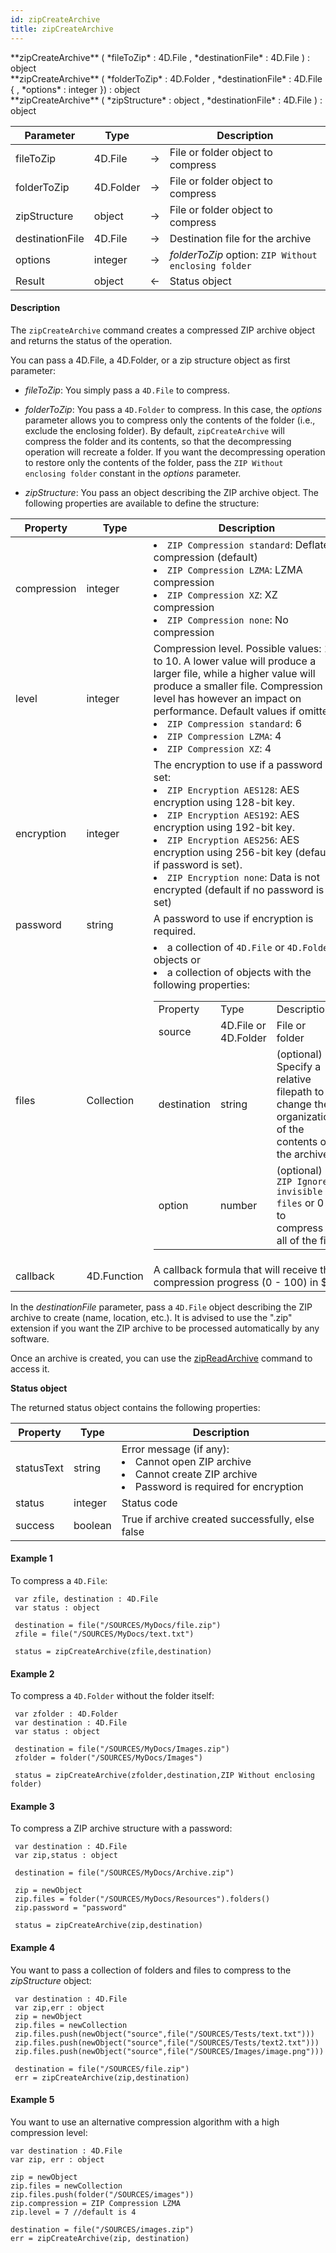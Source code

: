 ```yaml
---
id: zipCreateArchive
title: zipCreateArchive
---
```



<!-- REF #_command_.zipCreateArchive.Syntax -->**zipCreateArchive** ( *fileToZip* : 4D.File , *destinationFile* : 4D.File ) : object<br/>**zipCreateArchive** ( *folderToZip* : 4D.Folder , *destinationFile* : 4D.File { , *options* : integer }) : object<br/>**zipCreateArchive** ( *zipStructure* : object , *destinationFile* : 4D.File ) : object<!-- END REF -->


<!-- REF #_command_.zipCreateArchive.Params -->
|Parameter|Type||Description|
|---------|--- |:---:|------|
|fileToZip|4D.File|->|File or folder object to compress|
|folderToZip|4D.Folder|->|File or folder object to compress|
|zipStructure|object|->|File or folder object to compress|
|destinationFile|4D.File|->|Destination file for the archive|
|options|integer|->|*folderToZip* option: `ZIP Without enclosing folder`|
|Result|object|<-|Status object|
<!-- END REF -->

#### Description

The `zipCreateArchive` command <!-- REF #_command_.zipCreateArchive.Summary -->creates a compressed ZIP archive object and returns the status of the operation<!-- END REF -->.

You can pass a 4D.File, a 4D.Folder, or a zip structure object as first parameter:

- *fileToZip*: You simply pass a `4D.File` to compress.

- *folderToZip*: You pass a `4D.Folder` to compress. In this case, the *options* parameter allows you to compress only the contents of the folder (i.e., exclude the enclosing folder). By default, `zipCreateArchive` will compress the folder and its contents, so that the decompressing operation will recreate a folder. If you want the decompressing operation to restore only the contents of the folder, pass the `ZIP Without enclosing folder` constant in the *options* parameter.

- *zipStructure*: You pass an object describing the ZIP archive object. The following properties are available to define the structure:

|Property|Type|Description|
|---|---|---|
|compression|integer|<li>`ZIP Compression standard`: Deflate compression (default)</li><li>`ZIP Compression LZMA`: LZMA compression</li><li>`ZIP Compression XZ`: XZ compression</li><li>`ZIP Compression none`: No compression</li>|
|level|integer|Compression level. Possible values: 1 to 10. A lower value will produce a larger file, while a higher value will produce a smaller file. Compression level has however an impact on performance. Default values if omitted: <li>`ZIP Compression standard`: 6</li><li>`ZIP Compression LZMA`: 4</li><li>`ZIP Compression XZ`: 4</li>|
|encryption|integer|The encryption to use if a password is set:<li>`ZIP Encryption AES128`: AES encryption using 128-bit key.</li><li>`ZIP Encryption AES192`: AES encryption using 192-bit key.</li><li>`ZIP Encryption AES256`: AES encryption using 256-bit key (default if password is set).</li><li>`ZIP Encryption none`: Data is not encrypted (default if no password is set)</li>|
|password|string|A password to use if encryption is required.|
|files|Collection|<li>a collection of `4D.File` or `4D.Folder` objects or</li><li>a collection of objects with the following properties:</li><table><tr><td>Property</td><td>Type</td><td>Description</td></tr><tr><td>source</td><td>4D.File or 4D.Folder</td><td>File or folder</td></tr><tr><td>destination</td><td>string</td><td>(optional) - Specify a relative filepath to change the organization of the contents of the archive</td></tr><tr><td>option</td><td>number</td><td>(optional) - `ZIP Ignore invisible files` or 0 to compress all of the file</td></tr></table>|
|callback|4D.Function|A callback formula that will receive the compression progress (0 - 100) in $1.|

In the *destinationFile* parameter, pass a `4D.File` object describing the ZIP archive to create (name, location, etc.). It is advised to use the ".zip" extension if you want the ZIP archive to be processed automatically by any software.

Once an archive is created, you can use the [zipReadArchive](#zip-read-archive) command to access it.

**Status object**

The returned status object contains the following properties:

|Property|Type|Description|
|---|---|---|
|statusText|string|Error message (if any):<li>Cannot open ZIP archive</li><li>Cannot create ZIP archive</li><li>Password is required for encryption</li>
|status|integer|Status code|
|success|boolean|True if archive created successfully, else false|

#### Example 1

To compress a `4D.File`:

```qs
 var zfile, destination : 4D.File
 var status : object

 destination = file("/SOURCES/MyDocs/file.zip")
 zfile = file("/SOURCES/MyDocs/text.txt")

 status = zipCreateArchive(zfile,destination)
```

#### Example 2

To compress a `4D.Folder` without the folder itself:

```qs
 var zfolder : 4D.Folder
 var destination : 4D.File
 var status : object

 destination = file("/SOURCES/MyDocs/Images.zip")
 zfolder = folder("/SOURCES/MyDocs/Images")

 status = zipCreateArchive(zfolder,destination,ZIP Without enclosing folder)
```

#### Example 3

To compress a ZIP archive structure with a password:

```qs
 var destination : 4D.File
 var zip,status : object

 destination = file("/SOURCES/MyDocs/Archive.zip")

 zip = newObject
 zip.files = folder("/SOURCES/MyDocs/Resources").folders()
 zip.password = "password"

 status = zipCreateArchive(zip,destination)

```

#### Example 4

You want to pass a collection of folders and files to compress to the *zipStructure* object:

```qs
 var destination : 4D.File
 var zip,err : object
 zip = newObject
 zip.files = newCollection
 zip.files.push(newObject("source",file("/SOURCES/Tests/text.txt")))
 zip.files.push(newObject("source",file("/SOURCES/Tests/text2.txt")))
 zip.files.push(newObject("source",file("/SOURCES/Images/image.png")))

 destination = file("/SOURCES/file.zip")
 err = zipCreateArchive(zip,destination)
```

#### Example 5

You want to use an alternative compression algorithm with a high compression level:

```qs
var destination : 4D.File
var zip, err : object

zip = newObject
zip.files = newCollection
zip.files.push(folder("/SOURCES/images"))
zip.compression = ZIP Compression LZMA
zip.level = 7 //default is 4

destination = file("/SOURCES/images.zip")
err = zipCreateArchive(zip, destination)
```
